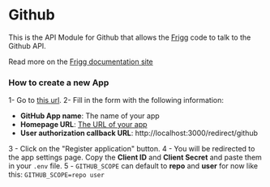 # Github

This is the API Module for Github that allows the [Frigg](https://friggframework.org) code to talk to the Github API.

Read more on the [Frigg documentation site](https://docs.friggframework.org/api-modules/list/github)

### How to create a new App

1- Go to [this url](https://github.com/settings/applications/new).
2- Fill in the form with the following information:

-   **GitHub App name**: The name of your app
-   **Homepage URL**: [The URL of your app](https://lefthook.com/)
-   **User authorization callback URL**: http://localhost:3000/redirect/github

3 - Click on the "Register application" button.
4 - You will be redirected to the app settings page. Copy the **Client ID** and **Client Secret** and paste them in your `.env` file.
5 - `GITHUB_SCOPE` can default to **repo** and **user** for now like this: `GITHUB_SCOPE=repo user`
